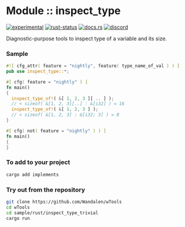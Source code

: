 # Module :: inspect_type
[![experimental](https://img.shields.io/badge/stability-experimental-orange.svg)](https://github.com/emersion/stability-badges#experimental) [![rust-status](https://github.com/Wandalen/wTools/actions/workflows/ModuleInspectTypePush.yml/badge.svg)](https://github.com/Wandalen/wTools/actions/workflows/ModuleInspectTypePush.yml) [![docs.rs](https://img.shields.io/docsrs/inspect_type?color=e3e8f0&logo=docs.rs)](https://docs.rs/inspect_type) [![discord](https://img.shields.io/discord/872391416519737405?color=eee&logo=discord&logoColor=eee&label=ask)](https://discord.gg/m3YfbXpUUY)

Diagnostic-purpose tools to inspect type of a variable and its size.

### Sample

```rust
#![ cfg_attr( feature = "nightly", feature( type_name_of_val ) ) ]
pub use inspect_type::*;

#[ cfg( feature = "nightly" ) ]
fn main()
{
  inspect_type_of!( &[ 1, 2, 3 ][ .. ] );
  // < sizeof( &[1, 2, 3][..] : &[i32] ) = 16
  inspect_type_of!( &[ 1, 2, 3 ] );
  // < sizeof( &[1, 2, 3] : &[i32; 3] ) = 8
}

#[ cfg( not( feature = "nightly" ) ) ]
fn main()
{
}
```

### To add to your project

```sh
cargo add implements
```

### Try out from the repository

```sh
git clone https://github.com/Wandalen/wTools
cd wTools
cd sample/rust/inspect_type_trivial
cargo run
```
